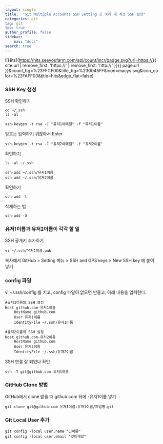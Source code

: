 ```yaml
---
layout: single
title:  "Git Multiple Accounts SSH Setting 깃 여러 개 계정 SSH 설정"
categories: git
tag: git
toc: true
author_profile: false
sidebar:
    nav: "docs"
search: true
---
```


![Hits](https://hits.seeyoufarm.com/api/count/incr/badge.svg?url=https://{{ site.url | remove_first: 'https://' | remove_first: 'http://' }}{{ page.url }}&count_bg=%23FFCF00&title_bg=%230045FF&icon=macys.svg&icon_color=%23FAFF00&title=hits&edge_flat=false)

### SSH Key 생성  

SSH 확인하기  
```
cd ~/.ssh
ls -al
```  

```
ssh-keygen -t rsa -C "유저1이메일" -f "유저1이름"
```  

암호는 입력하기 귀찮아서 Enter  

```
ssh-keygen -t rsa -C "유저2이메일" -f "유저2이름"
```  

확인하기  
```
ls -al ~/.ssh
```  

```
ssh-add ~/.ssh/유저1이름
ssh-add ~/.ssh/유저2이름
```  

확인하기
```
ssh-add -l
```  

삭제하는 법
```
ssh-add -D
```  

### 유저1이름과 유저2이름이 각각 할 일  

SSH 공개키 추가하기  
```
vi ~/.ssh/유저1이름.pub
```  

복사해서 GitHub > Setting 메뉴 > SSH and GPS keys > New SSH key 에 붙여 넣기  

### config 파일  

vi ~/.ssh/config 를 치고, config 파일이 없으면 만들고, 아래 내용을 입력한다.  

```
#유저1이름의 SSH 설정
Host github.com-유저1이름
    HostName github.com
    User 유저1이름
    IdentityFile ~/.ssh/유저1이름

#유저2이름의 SSH 설정
Host github.com-유저2이름
    HostName github.com
    User 유저2이름
    IdentityFile ~/.ssh/유저2이름  
```  

SSH 연결 잘 되었나 확인  
```
ssh -T git@github.com-유저1이름
```  

###  GitHub Clone 방법  
GitHub에서 clone 받을 때 github.com 뒤에 -유저1이름 넣기  
```
git clone git@github.com-유저1이름:유저1이름/파일명.git
```  

### Git Local User 추가  
```
git config -local user.name "깃이름"
git config -local user.email "깃이메일"
```  